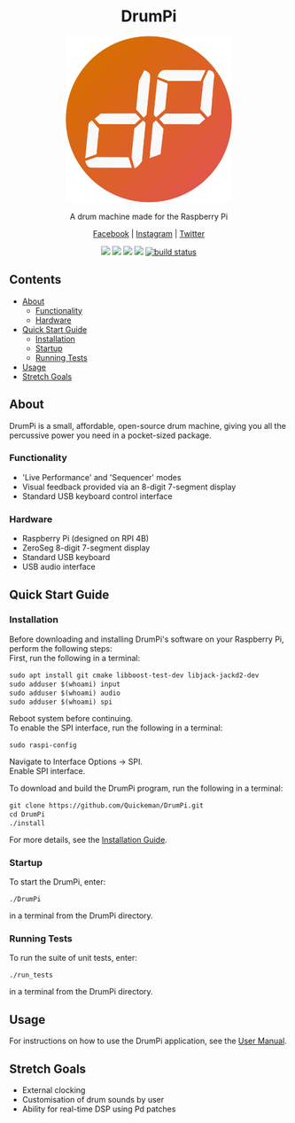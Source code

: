 <h1 align="center">DrumPi</h1>
<p align="center">
  <a href="https://github.com/Quickeman/DrumPi">
    <img src="/images/drumpi_logo.png" alt="Logo" height="300">
  </a>

  <p align="center">A drum machine made for the Raspberry Pi</p>  
</p>

<p align="center">
  <a href="https://www.facebook.com/DrumPiProject/">Facebook</a>
  <span> | </span>
  <a href="https://www.instagram.com/drumpiproject/">Instagram</a>
  <span> | </span>
  <a href="https://twitter.com/DrumPiProject">Twitter</a>
</p>

<p align="center">
    <a href="https://github.com/Quickeman/DrumPi/graphs/contributors" alt="Contributors">
        <img src="https://img.shields.io/github/contributors/Quickeman/DrumPi.svg" /></a>
    <a href="https://github.com/Quickeman/DrumPi/stargazers" alt="Stars">
        <img src="https://img.shields.io/github/stars/Quickeman/DrumPi.svg" /></a>
    <a href="https://github.com/Quickeman/DrumPi/issues" alt="Issues">
        <img src="https://img.shields.io/github/issues/Quickeman/DrumPi.svg" /></a>
    <a href="https://github.com/Quickeman/DrumPi/blob/main/LICENSE" alt="License">
        <img src="https://img.shields.io/github/license/Quickeman/DrumPi.svg" /></a>
    <a href="https://github.com/Quickeman/DrumPi/releases" alt="Tag">
        <img src="https://img.shields.io/github/v/tag/Quickeman/DrumPi.svg" alt="build status"></a>
</p>

## Contents
<ul>
  <li><a href="#About">About</a>
    <ul>
      <li><a href="#Functionality">Functionality</a>
      <li><a href="#Hardware">Hardware</a>
    </ul>
  <li><a href="#Quick-Start-Guide">Quick Start Guide</a>
    <ul>
      <li><a href="#Installation">Installation</a>
      <li><a href="#Startup">Startup</a>
      <li><a href="#Running-Tests">Running Tests</a>
    </ul>
  <li><a href="#Usage">Usage</a>
  <li><a href="#Stretch-Goals">Stretch Goals</a>
</ul>

## About
DrumPi is a small, affordable, open-source drum machine, giving you all the percussive power you need in a pocket-sized package.

### Functionality
- 'Live Performance' and 'Sequencer' modes
- Visual feedback provided via an 8-digit 7-segment display
- Standard USB keyboard control interface

### Hardware
- Raspberry Pi (designed on RPI 4B)
- ZeroSeg 8-digit 7-segment display
- Standard USB keyboard
- USB audio interface

## Quick Start Guide
### Installation
Before downloading and installing DrumPi's software on your Raspberry Pi, perform the following steps:    
First, run the following in a terminal:
```
sudo apt install git cmake libboost-test-dev libjack-jackd2-dev
sudo adduser $(whoami) input
sudo adduser $(whoami) audio
sudo adduser $(whoami) spi
```
Reboot system before continuing.    
To enable the SPI interface, run the following in a terminal:
```
sudo raspi-config
```
Navigate to Interface Options -> SPI.   
Enable SPI interface.   

To download and build the DrumPi program, run the following in a terminal:
```
git clone https://github.com/Quickeman/DrumPi.git
cd DrumPi
./install
```

For more details, see the [Installation Guide](https://github.com/Quickeman/DrumPi/wiki/Installation-Guide).

### Startup
To start the DrumPi, enter:
```
./DrumPi
```
in a terminal from the DrumPi directory.

### Running Tests
To run the suite of unit tests, enter:
```
./run_tests
```
in a terminal from the DrumPi directory.

## Usage

For instructions on how to use the DrumPi application, see the [User Manual](https://github.com/Quickeman/DrumPi/wiki/User-Manual).

## Stretch Goals
- External clocking
- Customisation of drum sounds by user
- Ability for real-time DSP using Pd patches
